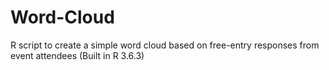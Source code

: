 # Word-Cloud
R script to create a simple word cloud based on free-entry responses from event attendees (Built in R 3.6.3)
